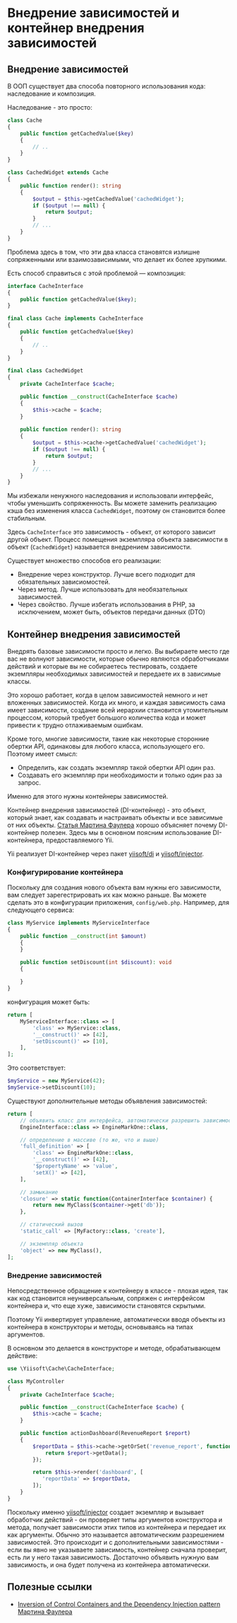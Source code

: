# Внедрение зависимостей и контейнер внедрения зависимостей

## Внедрение зависимостей <span id="dependency-injection"></span>

В ООП существует два способа повторного использования кода: наследование и композиция.

Наследование - это просто:

```php
class Cache
{
    public function getCachedValue($key)
    {
        // ..
    }
}

class CachedWidget extends Cache
{
    public function render(): string
    {
        $output = $this->getCachedValue('cachedWidget');
        if ($output !== null) {
            return $output;
        }
        // ...        
    }
}
```

Проблема здесь в том, что эти два класса становятся излишне сопряженными или взаимозависимыми, что делает их более хрупкими.

Есть способ справиться с этой проблемой — композиция:

```php
interface CacheInterface
{
    public function getCachedValue($key);
}

final class Cache implements CacheInterface
{
    public function getCachedValue($key)
    {
        // ..
    }
}

final class CachedWidget
{
    private CacheInterface $cache;

    public function __construct(CacheInterface $cache)
    {
        $this->cache = $cache;
    }
    
    public function render(): string
    {
        $output = $this->cache->getCachedValue('cachedWidget');
        if ($output !== null) {
            return $output;
        }
        // ...        
    }
}
```

Мы избежали ненужного наследования и использовали интерфейс, чтобы уменьшить сопряженность.
Вы можете заменить реализацию кэша без изменения класса `CachedWidget`, поэтому он становится более стабильным.

Здесь `CacheInterface` это зависимость - объект, от которого зависит другой объект. 
Процесс помещения экземпляра объекта зависимости в объект (`CachedWidget`) называется внедрением зависимости.

Существует множество способов его реализации:

- Внедрение через конструктор. Лучше всего подходит для обязательных зависиомостей.
- Через метод. Лучше использовать для необязательных зависимостей.
- Через свойство. Лучше избегать использования в PHP, за исключением, может быть, объектов передачи данных (DTO)

## Контейнер внедрения зависимостей <span id="di-container"></span>

Внедрять базовые зависимости просто и легко.
Вы выбираете место где вас не волнуют зависимости, которые обычно являются обработчиками действий и которые вы не собираетесь тестировать, создаете экземпляры необходимых зависимостей и передаете их в зависимые классы.

Это хорошо работает, когда в целом зависимостей немного и нет вложенных зависимостей.
Когда их много, и каждая зависимость сама имеет зависимости, создание всей иерархии становится утомительным процессом, который требует большого количества кода и может привести к трудно отлаживаемым ошибкам.

Кроме того, многие зависимости, такие как некоторые сторонние обертки API, одинаковы для любого класса, использующего его.
Поэтому имеет смысл:

- Определить, как создать экземпляр такой обертки API один раз.
- Создавать его экземпляр при необходимости и только один раз за запрос.

Именно для этого нужны контейнеры зависимостей.

Контейнер внедрения зависимостей (DI-контейнер) - это объект, который знает, как создавать и настраивать объекты и все зависимые от них объекты.
[Статья Мартина Фаулера](https://martinfowler.com/articles/injection.html) хорошо объясняет почему DI-контейнер полезен.
Здесь мы в основном поясним использование DI-контейнера, предоставляемого Yii.

Yii реализует DI-контейнер через пакет [yiisoft/di](https://github.com/yiisoft/di) и [yiisoft/injector](https://github.com/yiisoft/injector).

### Конфигурирование контейнера <span id="configuring-container"></span>

Поскольку для создания нового объекта вам нужны его зависимости, вам следует зарегестрировать их как можно раньше.
Вы можете сделать это в конфигурации приложения, `config/web.php`.
Например, для следующего сервиса:

```php
class MyService implements MyServiceInterface
{
    public function __construct(int $amount)
    {
    }

    public function setDiscount(int $discount): void
    {
    
    }
}
```

конфигурация может быть:

```php
return [
    MyServiceInterface::class => [
        'class' => MyService::class,
        '__construct()' => [42],
        'setDiscount()' => [10],
    ],
];
```

Это соответствует:

```php
$myService = new MyService(42);
$myService->setDiscount(10);
```

Существуют дополнительные методы объявления зависимостей:

```php
return [
    // объявить класс для интерфейса, автоматически разрешить зависимости
    EngineInterface::class => EngineMarkOne::class,

    // определение в массиве (то же, что и выше)
    'full_definition' => [
        'class' => EngineMarkOne::class,
        '__construct()' => [42], 
        '$propertyName' => 'value',
        'setX()' => [42],
    ],

    // замыкание
    'closure' => static function(ContainerInterface $container) {
        return new MyClass($container->get('db'));
    },

    // статический вызов
    'static_call' => [MyFactory::class, 'create'],

    // экземпляр объекта
    'object' => new MyClass(),
];
```

### Внедрение зависимостей <span id="injecting-dependencies"></span>

Непосредственное обращение к контейнеру в классе - плохая идея, так как код становится неуниверсальным, сопряжен с интерфейсом контейнера и, что еще хуже, зависимости становятся скрытыми.

Поэтому Yii инвертирует управление, автоматически вводя объекты из контейнера в конструкторы и методы, основываясь на типах аргументов.

В основном это делается в конструкторе и методе, обрабатывающем действие:

```php
use \Yiisoft\Cache\CacheInterface;

class MyController
{
    private CacheInterface $cache;

    public function __construct(CacheInterface $cache) {
        $this->cache = $cache;    
    }

    public function actionDashboard(RevenueReport $report)
    {
        $reportData = $this->cache->getOrSet('revenue_report', function() use ($report) {
            return $report->getData();               
        });

        return $this->render('dashboard', [
           'reportData' => $reportData,
        ]);
    }
}
```

Поскольку именно [yiisoft/injector](https://github.com/yiisoft/injector) создает экземпляр и вызывает обработчик действий - он проверяет типы аргументов конструктора и метода, получает зависимости этих типов из контейнера и передает их как аргументы.
Обычно это называется автоматическим разрешением зависимостей.
Это происходит и с дополнительными зависимостями - если вы явно не указываете зависимость, контейнер сначала проверит, есть ли у него такая зависимость.
Достаточно объявить нужную вам зависимость, и она будет получена из контейнера автоматически.

## Полезные ссылки <span id="references"></span>

- [Inversion of Control Containers and the Dependency Injection pattern Мартина Фаулера](https://martinfowler.com/articles/injection.html)
